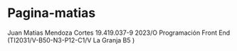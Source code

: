# Pagina-matias
Juan Matias Mendoza Cortes
19.419.037-9
2023/O Programación Front End (TI2031/V-B50-N3-P12-C1/V La Granja B5 )
